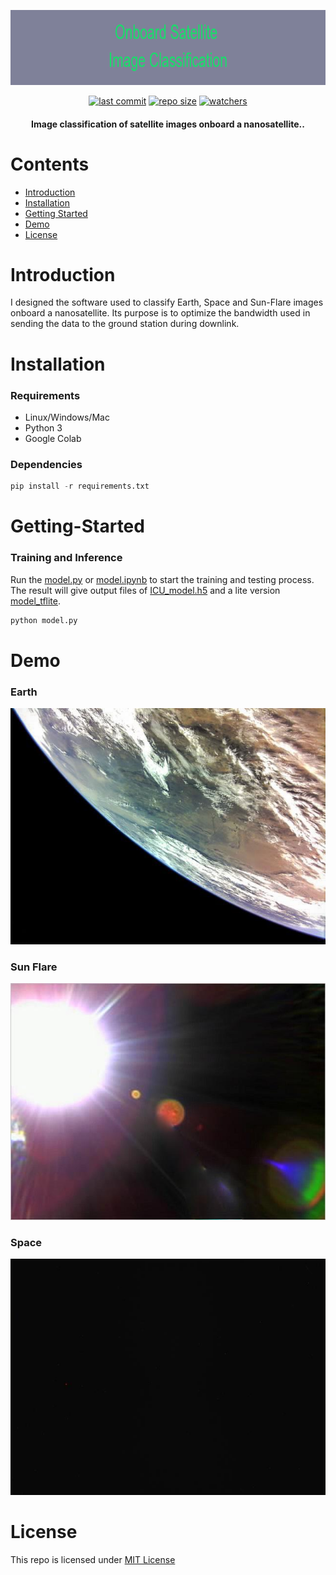 <p align="center">
  <img 
    width="800"
    height="120"
    src="https://github.com/chandlerbing65nm/Onboard-Satellite-Image-Classification/blob/main/Onboard_Satellite__nImage_Classification.png?raw=true"
  >
</p>

<div align="center">

  <a href="">![last commit](https://img.shields.io/github/last-commit/chandlerbing65nm/Onboard-Satellite-Image-Classification)</a>
  <a href="">![repo size](https://img.shields.io/github/repo-size/chandlerbing65nm/Onboard-Satellite-Image-Classification)</a>
  <a href="">![watchers](https://img.shields.io/github/watchers/chandlerbing65nm/Onboard-Satellite-Image-Classification?style=social)</a>

</div>

<h4 align="center">Image classification of satellite images onboard a nanosatellite..</h4>

# Contents
* [Introduction](https://github.com/chandlerbing65nm/Onboard-Satellite-Image-Classification#Introduction)
* [Installation](https://github.com/chandlerbing65nm/Onboard-Satellite-Image-Classification#Installation)
* [Getting Started](https://github.com/chandlerbing65nm/Onboard-Satellite-Image-Classification#Getting-Started)
* [Demo](https://github.com/chandlerbing65nm/Onboard-Satellite-Image-Classification#Demo)
* [License](https://github.com/chandlerbing65nm/Onboard-Satellite-Image-Classification#License)

# Introduction
I designed the software used to classify Earth, Space and Sun-Flare images onboard a nanosatellite. Its purpose is to optimize the bandwidth used in sending the data to the ground station during downlink.

# Installation
### Requirements
- Linux/Windows/Mac
- Python 3
- Google Colab
### Dependencies
```python
pip install -r requirements.txt
```
    
# Getting-Started
### Training and Inference
Run the [model.py](https://github.com/chandlerbing65nm/Onboard-Satellite-Image-Classification/blob/main/model.py) or [model.ipynb](https://github.com/chandlerbing65nm/Onboard-Satellite-Image-Classification/blob/main/model.ipynb) to start the training and testing process. The result will give output files of [ICU_model.h5](https://github.com/chandlerbing65nm/Onboard-Satellite-Image-Classification/tree/main/Models) and a lite version [model_tflite](https://github.com/chandlerbing65nm/Onboard-Satellite-Image-Classification/tree/main/Models).
```python
python model.py
```
# Demo
### Earth
![alt text](https://github.com/chandlerbing65nm/Onboard-Satellite-Image-Classification/blob/main/Dataset/Test/Earth/BIRDS-3_Mongolia-1.jpg?raw=true)
### Sun Flare
![alt text](https://github.com/chandlerbing65nm/Onboard-Satellite-Image-Classification/blob/main/Dataset/Test/Flare/NanoSat-26.jpg?raw=true)
### Space
![alt text](https://github.com/chandlerbing65nm/Onboard-Satellite-Image-Classification/blob/main/Dataset/Test/Space/D2_MFC_2019-02-27T191956086_%5B000.000%5D-thumb.jpg?raw=true)

# License
This repo is licensed under [MIT License](https://github.com/chandlerbing65nm/Onboard-Satellite-Image-Classification/blob/main/LICENSE)
